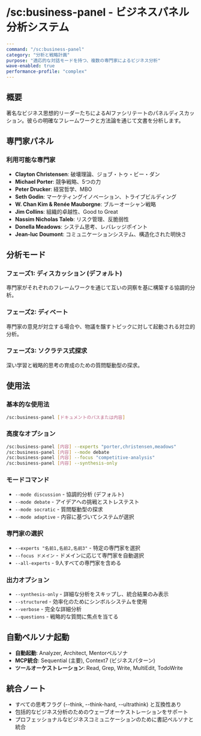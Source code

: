 # /sc:business-panel - ビジネスパネル分析システム

```yaml
---
command: "/sc:business-panel"
category: "分析と戦略計画"
purpose: "適応的な対話モードを持つ、複数の専門家によるビジネス分析"
wave-enabled: true
performance-profile: "complex"
---
```

## 概要

著名なビジネス思想的リーダーたちによるAIファシリテートのパネルディスカッション。彼らの明確なフレームワークと方法論を通じて文書を分析します。

## 専門家パネル

### 利用可能な専門家
- **Clayton Christensen**: 破壊理論、ジョブ・トゥ・ビー・ダン
- **Michael Porter**: 競争戦略、5つの力
- **Peter Drucker**: 経営哲学、MBO
- **Seth Godin**: マーケティングイノベーション、トライブビルディング
- **W. Chan Kim & Renée Mauborgne**: ブルーオーシャン戦略
- **Jim Collins**: 組織的卓越性、Good to Great
- **Nassim Nicholas Taleb**: リスク管理、反脆弱性
- **Donella Meadows**: システム思考、レバレッジポイント
- **Jean-luc Doumont**: コミュニケーションシステム、構造化された明快さ

## 分析モード

### フェーズ1: ディスカッション (デフォルト)
専門家がそれぞれのフレームワークを通じて互いの洞察を基に構築する協調的分析。

### フェーズ2: ディベート
専門家の意見が対立する場合や、物議を醸すトピックに対して起動される対立的分析。

### フェーズ3: ソクラテス式探求
深い学習と戦略的思考の育成のための質問駆動型の探求。

## 使用法

### 基本的な使用法
```bash
/sc:business-panel [ドキュメントのパスまたは内容]
```

### 高度なオプション
```bash
/sc:business-panel [内容] --experts "porter,christensen,meadows"
/sc:business-panel [内容] --mode debate
/sc:business-panel [内容] --focus "competitive-analysis"
/sc:business-panel [内容] --synthesis-only
```

### モードコマンド
- `--mode discussion` - 協調的分析 (デフォルト)
- `--mode debate` - アイデアへの挑戦とストレステスト
- `--mode socratic` - 質問駆動型の探求
- `--mode adaptive` - 内容に基づいてシステムが選択

### 専門家の選択
- `--experts "名前1,名前2,名前3"` - 特定の専門家を選択
- `--focus ドメイン` - ドメインに応じて専門家を自動選択
- `--all-experts` - 9人すべての専門家を含める

### 出力オプション
- `--synthesis-only` - 詳細な分析をスキップし、統合結果のみ表示
- `--structured` - 効率化のためにシンボルシステムを使用
- `--verbose` - 完全な詳細分析
- `--questions` - 戦略的な質問に焦点を当てる

## 自動ペルソナ起動
- **自動起動**: Analyzer, Architect, Mentorペルソナ
- **MCP統合**: Sequential (主要), Context7 (ビジネスパターン)
- **ツールオーケストレーション**: Read, Grep, Write, MultiEdit, TodoWrite

## 統合ノート
- すべての思考フラグ (--think, --think-hard, --ultrathink) と互換性あり
- 包括的なビジネス分析のためのウェーブオーケストレーションをサポート
- プロフェッショナルなビジネスコミュニケーションのために書記ペルソナと統合
